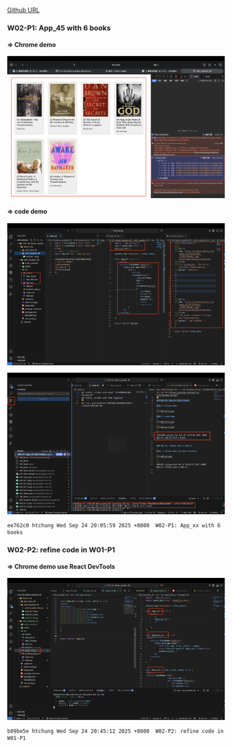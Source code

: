 [Github URL](https://github.com/seallco/1141-2N-demo-45.git)

### W02-P1: App_45 with 6 books
 
#### => Chrome demo
 
![](w02-p1-1.png)
 
#### => code demo
 
![](w02-p1-2.png)
 
![](w02-p1-3.png)
 
```
ee762c0 htchung Wed Sep 24 20:05:59 2025 +0800  W02-P1: App_xx with 6 books
```

### W02-P2: refine code in W01-P1
 
#### => Chrome demo use React DevTools
 
![](w02-p2.png)
 
```
b09be5e htchung Wed Sep 24 20:45:12 2025 +0800  W02-P2: refine code in W01-P1
```

